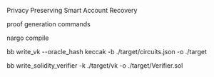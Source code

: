 Privacy Preserving Smart Account Recovery


proof generation commands


nargo compile

bb write_vk --oracle_hash keccak -b ./target/circuits.json -o ./target

bb write_solidity_verifier -k ./target/vk -o ./target/Verifier.sol